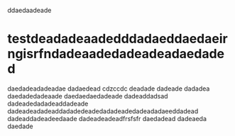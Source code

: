 ddaedaadeade
# testdeadadeaadedddadaeddaedaeirngisrfndadeaadedadeadeadaedaded
daedadeadadeadae
dadaedead
cdzccdc
deadade
dadeade
dadadea
daedadedadeaade
daedaedaedadeade
dadeaddadsad
dadeadedadadeaddadeade
dadeadeadadeaddadadedeadedadadeadedadeadadaeeddadead
dadeaddadeadeedaade
dadeadeadeadfrsfsfr
daedadead
dadeaeda
daedade
